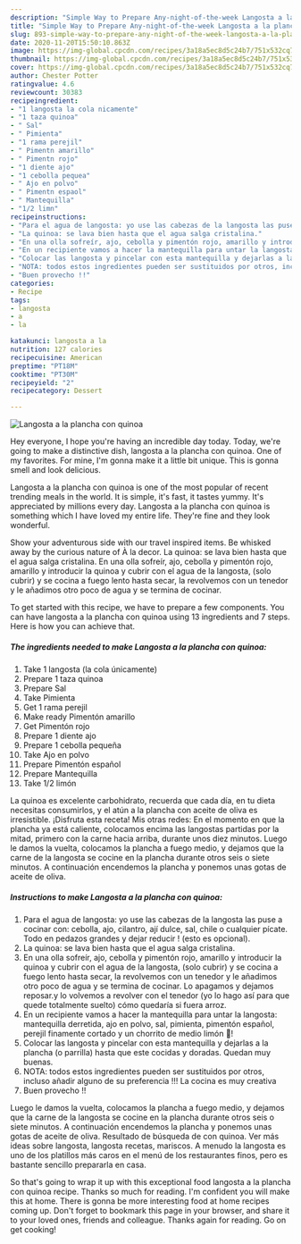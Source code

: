 ```yaml
---
description: "Simple Way to Prepare Any-night-of-the-week Langosta a la plancha con quinoa"
title: "Simple Way to Prepare Any-night-of-the-week Langosta a la plancha con quinoa"
slug: 893-simple-way-to-prepare-any-night-of-the-week-langosta-a-la-plancha-con-quinoa
date: 2020-11-20T15:50:10.863Z
image: https://img-global.cpcdn.com/recipes/3a18a5ec8d5c24b7/751x532cq70/langosta-a-la-plancha-con-quinoa-foto-principal.jpg
thumbnail: https://img-global.cpcdn.com/recipes/3a18a5ec8d5c24b7/751x532cq70/langosta-a-la-plancha-con-quinoa-foto-principal.jpg
cover: https://img-global.cpcdn.com/recipes/3a18a5ec8d5c24b7/751x532cq70/langosta-a-la-plancha-con-quinoa-foto-principal.jpg
author: Chester Potter
ratingvalue: 4.6
reviewcount: 30383
recipeingredient:
- "1 langosta la cola nicamente"
- "1 taza quinoa"
- " Sal"
- " Pimienta"
- "1 rama perejil"
- " Pimentn amarillo"
- " Pimentn rojo"
- "1 diente ajo"
- "1 cebolla pequea"
- " Ajo en polvo"
- " Pimentn espaol"
- " Mantequilla"
- "1/2 limn"
recipeinstructions:
- "Para el agua de langosta: yo use las cabezas de la langosta las puse a cocinar con: cebolla, ajo, cilantro, ají dulce, sal, chile o cualquier pícate. Todo en pedazos grandes y dejar reducir ! (esto es opcional)."
- "La quinoa: se lava bien hasta que el agua salga cristalina."
- "En una olla sofreír, ajo, cebolla y pimentón rojo, amarillo y introducir la quinoa y cubrir con el agua de la langosta, (solo cubrir) y se cocina a fuego lento hasta secar, la revolvemos con un tenedor y le añadimos otro poco de agua y se termina de cocinar. Lo apagamos y dejamos reposar.y lo volvemos a revolver con el tenedor (yo lo hago así para que quede totalmente suelto) cómo quedaría si fuera arroz."
- "En un recipiente vamos a hacer la mantequilla para untar la langosta: mantequilla derretida, ajo en polvo, sal, pimienta, pimentón español, perejil finamente cortado y un chorrito de medio limón 🍋!"
- "Colocar las langosta y pincelar con esta mantequilla y dejarlas a la plancha (o parrilla) hasta que este cocidas y doradas. Quedan muy buenas."
- "NOTA: todos estos ingredientes pueden ser sustituidos por otros, incluso añadir alguno de su preferencia !!! La cocina es muy creativa"
- "Buen provecho !!"
categories:
- Recipe
tags:
- langosta
- a
- la

katakunci: langosta a la 
nutrition: 127 calories
recipecuisine: American
preptime: "PT18M"
cooktime: "PT30M"
recipeyield: "2"
recipecategory: Dessert

---
```



![Langosta a la plancha con quinoa](https://img-global.cpcdn.com/recipes/3a18a5ec8d5c24b7/751x532cq70/langosta-a-la-plancha-con-quinoa-foto-principal.jpg)

Hey everyone, I hope you're having an incredible day today. Today, we're going to make a distinctive dish, langosta a la plancha con quinoa. One of my favorites. For mine, I'm gonna make it a little bit unique. This is gonna smell and look delicious.

Langosta a la plancha con quinoa is one of the most popular of recent trending meals in the world. It is simple, it's fast, it tastes yummy. It's appreciated by millions every day. Langosta a la plancha con quinoa is something which I have loved my entire life. They're fine and they look wonderful.

Show your adventurous side with our travel inspired items. Be whisked away by the curious nature of À la decor. La quinoa: se lava bien hasta que el agua salga cristalina. En una olla sofreír, ajo, cebolla y pimentón rojo, amarillo y introducir la quinoa y cubrir con el agua de la langosta, (solo cubrir) y se cocina a fuego lento hasta secar, la revolvemos con un tenedor y le añadimos otro poco de agua y se termina de cocinar.


To get started with this recipe, we have to prepare a few components. You can have langosta a la plancha con quinoa using 13 ingredients and 7 steps. Here is how you can achieve that.

<!--inarticleads1-->

##### The ingredients needed to make Langosta a la plancha con quinoa:

1. Take 1 langosta (la cola únicamente)
1. Prepare 1 taza quinoa
1. Prepare  Sal
1. Take  Pimienta
1. Get 1 rama perejil
1. Make ready  Pimentón amarillo
1. Get  Pimentón rojo
1. Prepare 1 diente ajo
1. Prepare 1 cebolla pequeña
1. Take  Ajo en polvo
1. Prepare  Pimentón español
1. Prepare  Mantequilla
1. Take 1/2 limón


La quinoa es excelente carbohidrato, recuerda que cada día, en tu dieta necesitas consumirlos, y el atún a la plancha con aceite de oliva es irresistible. ¡Disfruta esta receta! Mis otras redes: En el momento en que la plancha ya está caliente, colocamos encima las langostas partidas por la mitad, primero con la carne hacia arriba, durante unos diez minutos. Luego le damos la vuelta, colocamos la plancha a fuego medio, y dejamos que la carne de la langosta se cocine en la plancha durante otros seis o siete minutos. A continuación encendemos la plancha y ponemos unas gotas de aceite de oliva. 

<!--inarticleads2-->

##### Instructions to make Langosta a la plancha con quinoa:

1. Para el agua de langosta: yo use las cabezas de la langosta las puse a cocinar con: cebolla, ajo, cilantro, ají dulce, sal, chile o cualquier pícate. Todo en pedazos grandes y dejar reducir ! (esto es opcional).
1. La quinoa: se lava bien hasta que el agua salga cristalina.
1. En una olla sofreír, ajo, cebolla y pimentón rojo, amarillo y introducir la quinoa y cubrir con el agua de la langosta, (solo cubrir) y se cocina a fuego lento hasta secar, la revolvemos con un tenedor y le añadimos otro poco de agua y se termina de cocinar. Lo apagamos y dejamos reposar.y lo volvemos a revolver con el tenedor (yo lo hago así para que quede totalmente suelto) cómo quedaría si fuera arroz.
1. En un recipiente vamos a hacer la mantequilla para untar la langosta: mantequilla derretida, ajo en polvo, sal, pimienta, pimentón español, perejil finamente cortado y un chorrito de medio limón 🍋!
1. Colocar las langosta y pincelar con esta mantequilla y dejarlas a la plancha (o parrilla) hasta que este cocidas y doradas. Quedan muy buenas.
1. NOTA: todos estos ingredientes pueden ser sustituidos por otros, incluso añadir alguno de su preferencia !!! La cocina es muy creativa
1. Buen provecho !!


Luego le damos la vuelta, colocamos la plancha a fuego medio, y dejamos que la carne de la langosta se cocine en la plancha durante otros seis o siete minutos. A continuación encendemos la plancha y ponemos unas gotas de aceite de oliva. Resultado de búsqueda de con quinoa. Ver más ideas sobre langosta, langosta recetas, mariscos. A menudo la langosta es uno de los platillos más caros en el menú de los restaurantes finos, pero es bastante sencillo prepararla en casa. 

So that's going to wrap it up with this exceptional food langosta a la plancha con quinoa recipe. Thanks so much for reading. I'm confident you will make this at home. There is gonna be more interesting food at home recipes coming up. Don't forget to bookmark this page in your browser, and share it to your loved ones, friends and colleague. Thanks again for reading. Go on get cooking!
